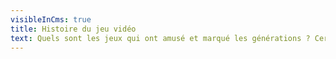 ```yaml
---
visibleInCms: true
title: Histoire du jeu vidéo
text: Quels sont les jeux qui ont amusé et marqué les générations ? Certains pourraient vous surprendre...
---
```

